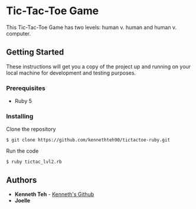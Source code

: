 # Tic-Tac-Toe Game

This Tic-Tac-Toe Game has two levels: human v. human and human v. computer. 

## Getting Started

These instructions will get you a copy of the project up and running on your local machine for development and testing purposes.

### Prerequisites

* Ruby 5

### Installing

Clone the repository
```
$ git clone https://github.com/kennethteh90/tictactoe-ruby.git
```

Run the code
```
$ ruby tictac_lvl2.rb
```

## Authors

* **Kenneth Teh** - [Kenneth's Github](https://github.com/kennethteh90)
* **Joelle** 
